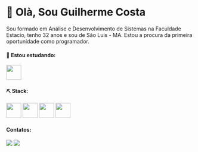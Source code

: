 # 👋 Olà, Sou Guilherme Costa

Sou formado em Análise e Desenvolvimento de Sistemas na Faculdade Estacio, tenho 32 anos e sou de São Luis - MA. Estou a procura da primeira oportunidade como programador.

#### 🌱 Estou estudando:
<img src="https://cdn.jsdelivr.net/gh/devicons/devicon/icons/angularjs/angularjs-original.svg" width = "40" height = "40" />


#### ⛏️ Stack:

<img src="https://cdn.jsdelivr.net/gh/devicons/devicon/icons/java/java-original.svg" width = "40" height = "40" /> <img src="https://cdn.jsdelivr.net/gh/devicons/devicon/icons/postgresql/postgresql-original.svg" width = "40" height = "40"/> <img src="https://cdn.jsdelivr.net/gh/devicons/devicon/icons/spring/spring-original.svg" width = "40" height = "40" /> <img src="https://cdn.jsdelivr.net/gh/devicons/devicon/icons/mysql/mysql-original.svg"  width = "40" height = "40" />

          

 #### Contatos:

 <a href = "mailto:guilhermecosta.ds1@gmail.com"><img src="https://img.shields.io/badge/Gmail-D14836?style=for-the-badge&logo=gmail&logoColor=white" target="_blank"></a> <a href = "https://discordapp.com/users/164893868737822720"><img src="https://img.shields.io/badge/Discord-5865F2?style=for-the-badge&logo=discord&logoColor=white"></a>



